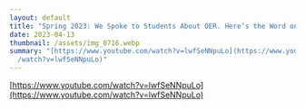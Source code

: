 ```yaml
---
layout: default
title: "Spring 2023: We Spoke to Students About OER. Here’s the Word on the Street:"
date: 2023-04-13
thumbnail: /assets/img_0716.webp
summary: "[https://www.youtube.com/watch?v=lwfSeNNpuLo](https://www.youtube.com\
  /watch?v=lwfSeNNpuLo)"
---
```

[https://www.youtube.com/watch?v=lwfSeNNpuLo](https://www.youtube.com/watch?v=lwfSeNNpuLo)